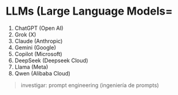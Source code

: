 # LLMs  (Large Language Models=

1. ChatGPT (Open AI)
2. Grok (X)
3. Claude (Anthropic)
4. Gemini (Google)
5. Copilot (Microsoft)
6. DeepSeek (Deepseek Cloud)
7. Llama (Meta)
8. Qwen (Alibaba Cloud)

> investigar: prompt engineering (ingeniería de prompts) 

